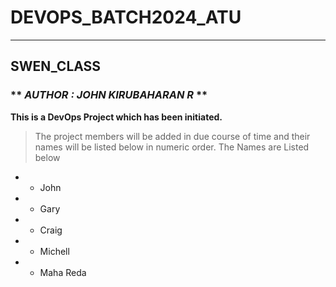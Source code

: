 # DEVOPS_BATCH2024_ATU 
---
## SWEN_CLASS

### ** *AUTHOR : JOHN KIRUBAHARAN R* **  ###

**This is a DevOps Project which has been initiated.**

>The project members will be added in due course of time and their names will be listed below in numeric order.
>The Names are Listed below
* - John
* - Gary
* - Craig
* - Michell
* - Maha Reda